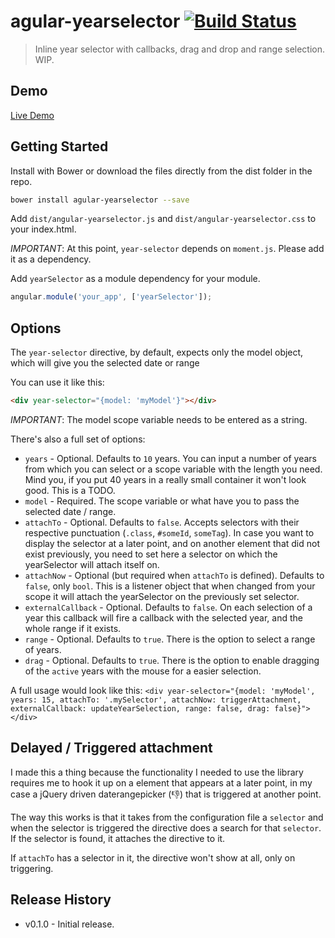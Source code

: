 # agular-yearselector [![Build Status](https://travis-ci.org/arthurianx/angular-yearselector.png?branch=master)](https://travis-ci.org/arthurianx/angular-yearselector)

> Inline year selector with callbacks, drag and drop and range selection. WIP.

## Demo

[Live Demo](http://arthurianx.github.io/angular-yearselector/demo)

## Getting Started

Install with Bower or download the files directly from the dist folder in the repo.

```bash
bower install agular-yearselector --save
```

Add `dist/angular-yearselector.js` and `dist/angular-yearselector.css` to your index.html.

*IMPORTANT*: At this point, `year-selector` depends on `moment.js`. Please add it as a dependency.

Add `yearSelector` as a module dependency for your module.

```js
angular.module('your_app', ['yearSelector']);
```

## Options

The `year-selector` directive, by default, expects only the model object, which will give you the selected date or range

You can use it like this:

```html
<div year-selector="{model: 'myModel'}"></div>
```
*IMPORTANT*: The model scope variable needs to be entered as a string.

There's also a full set of options:

* `years` - Optional.  Defaults to `10` years. You can input a number of years from which you can select or a scope variable with the length you need. Mind you, if you put 40 years in a really small container it won't look good. This is a TODO.
* `model` - Required.  The scope variable or what have you to pass the selected date / range.
* `attachTo` - Optional.  Defaults to `false`. Accepts selectors with their respective punctuation (`.class`, `#someId`, `someTag`). In case you want to display the selector at a later point, and on another element that did not exist previously, you need to set here a selector on which the yearSelector will attach itself on.
* `attachNow` - Optional (but required when `attachTo` is defined). Defaults to `false`, only `bool`. This is a listener object that when changed from your scope it will attach the yearSelector on the previously set selector.
* `externalCallback` - Optional. Defaults to `false`. On each selection of a year this callback will fire a callback with the selected year, and the whole range if it exists.
* `range` - Optional. Defaults to `true`. There is the option to select a range of years.
* `drag` - Optional. Defaults to `true`. There is the option to enable dragging of the `active` years with the mouse for a easier selection.

A full usage would look like this: `<div year-selector="{model: 'myModel', years: 15, attachTo: '.mySelector', attachNow: triggerAttachment, externalCallback: updateYearSelection, range: false, drag: false}"></div>`


## Delayed / Triggered attachment

I made this a thing because the functionality I needed to use the library requires me to hook it up on a element that appears at a later point, in my case a jQuery driven daterangepicker (:-1:) that is triggered at another point.

The way this works is that it takes from the configuration file a `selector` and when the selector is triggered the directive does a search for that `selector`. If the selector is found, it attaches the directive to it.

If `attachTo` has a selector in it, the directive won't show at all, only on triggering.



## Release History
 * v0.1.0 - Initial release.
